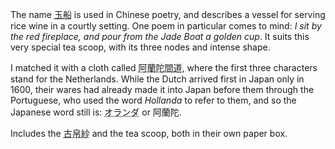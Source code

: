 <p>The name <abbr title="gyokusen">玉船</abbr> is used in Chinese poetry, and describes a vessel for serving rice wine in a courtly setting. One poem in particular comes to mind: <em>I sit by the red fireplace, and pour from the Jade Boat a golden cup</em>. It suits this very special tea scoop, with its three nodes and intense shape. </p>
<p>I matched it with a cloth called <abbr title="oranda kantou">阿蘭陀間道</abbr>, where the first three characters stand for the Netherlands. While the Dutch arrived first in Japan only in 1600, their wares had already made it into Japan before them through the Portuguese, who used the word <em>Hollanda</em> to refer to them, and so the Japanese word still is: <abbr title="oranda">オランダ</abbr> or 阿蘭陀.</p>
<p>Includes the <abbr title="kobukusa">古帛紗</abbr> and the tea scoop, both in their own paper box.</p>
